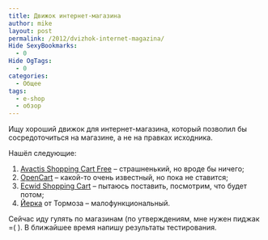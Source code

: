 ```yaml
---
title: Движок интернет-магазина
author: mike
layout: post
permalink: /2012/dvizhok-internet-magazina/
Hide SexyBookmarks:
  - 0
Hide OgTags:
  - 0
categories:
  - Общее
tags:
  - e-shop
  - обзор
---
```

Ищу хороший движок для интернет-магазина, который позволил бы сосредоточиться на магазине, а не на правках исходника.

Нашёл следующие:

  1. <a href="http://www.avactis.com/free_shopping_cart.php" target="_blank">Avactis Shopping Cart Free</a> &#8211; страшненький, но вроде бы ничего;
  2. <a href="www.opencart.com" target="_blank">OpenCart</a> &#8211; какой-то очень известный, но пока не ставится;
  3. <a href="www.ecwid.com" target="_blank">Ecwid Shopping Cart</a> &#8211; пытаюсь поставить, посмотрим, что будет потом;
  4. <a href="http://brokenbrake.biz/Yerka/" target="_blank">Йерка</a> от Тормоза &#8211; малофункциональный.

Сейчас иду гулять по магазинам (по утверждениям, мне нужен пиджак =( ). В ближайшее время напишу результаты тестирования.

&nbsp;